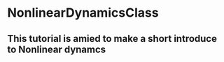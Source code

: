 # NonlinearDynamicsClass

## This  tutorial is amied to  make a short introduce  to Nonlinear dynamcs
